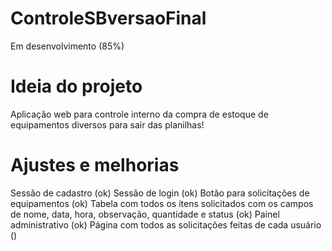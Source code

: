 # ControleSBversaoFinal
Em desenvolvimento (85%)


# Ideia do projeto
Aplicação web para controle interno da compra de estoque de equipamentos diversos para sair das planilhas!


# Ajustes e melhorias
Sessão de cadastro (ok)
Sessão de login (ok)
Botão para solicitações de equipamentos (ok)
Tabela com todos os itens solicitados com os campos de nome, data, hora, observação, quantidade e status (ok)
Painel administrativo (ok)
Página com todos as solicitações feitas de cada usuário ()


